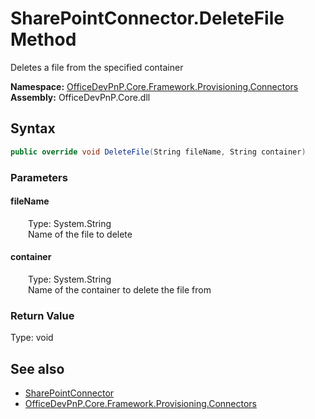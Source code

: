# SharePointConnector.DeleteFile Method  
 Deletes a file from the specified container   

**Namespace:** [OfficeDevPnP.Core.Framework.Provisioning.Connectors](OfficeDevPnP.Core.Framework.Provisioning.Connectors.md)  
**Assembly:** OfficeDevPnP.Core.dll  
## Syntax
```C#
public override void DeleteFile(String fileName, String container)
```
### Parameters
#### fileName  
&emsp;&emsp;Type: System.String  
&emsp;&emsp;Name of the file to delete  

  

#### container  
&emsp;&emsp;Type: System.String  
&emsp;&emsp;Name of the container to delete the file from  

  

### Return Value
Type: void  

## See also
- [SharePointConnector](OfficeDevPnP.Core.Framework.Provisioning.Connectors.SharePointConnector.md) 
- [OfficeDevPnP.Core.Framework.Provisioning.Connectors](OfficeDevPnP.Core.Framework.Provisioning.Connectors.md) 

